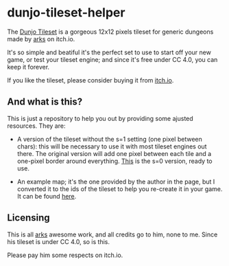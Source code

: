 # dunjo-tileset-helper

The [Dunjo Tileset](https://arks.itch.io/dungeon-platform-tileset) is a gorgeous 12x12 pixels tileset for generic dungeons made by [arks](https://arks.itch.io/) on itch.io.

It's so simple and beatiful it's the perfect set to use to start off your new game, or test your tileset engine; and since it's free under CC 4.0, you can keep it forever.

If you like the tileset, please consider buying it from [itch.io](https://arks.itch.io/dungeon-platform-tileset).

## And what is this?

This is just a repository to help you out by providing some ajusted resources. They are:

 * A version of the tileset without the s=1 setting (one pixel between chars): this will be necessary to use it with most tileset engines out there. The original version will add one pixel between each tile and a one-pixel border around everything. [This](tileset.png) is the s=0 version, ready to use.

 * An example map; it's the one provided by the author in the page, but I converted it to the ids of the tileset to help you re-create it in your game. It can be found [here](map.md).

## Licensing

This is all [arks](https://arks.itch.io) awesome work, and all credits go to him, none to me. Since his tileset is under CC 4.0, so is this.

Please pay him some respects on itch.io.
